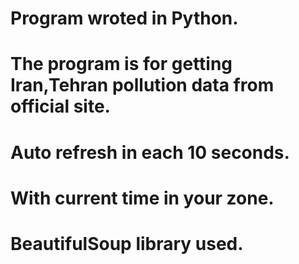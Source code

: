 # Program wroted in Python.
# The program is for getting Iran,Tehran pollution data from official site.
# Auto refresh in each 10 seconds.
# With current time in your zone.
# BeautifulSoup library used.
